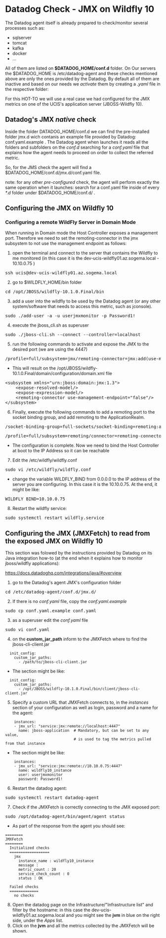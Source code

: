 # Datadog Check - JMX on Wildfly 10
The Datadog agent itself is already prepared to check/monitor several processes such as: 
* sqlserver
* tomcat
* kafka
* docker 
* ...

All of them are listed on **$DATADOG_HOME/conf.d** folder. On Our servers the $DATADOG_HOME is /etc/datadog-agent and these checks mentioned above are only the ones provided by the Datadog. By default all of them are inactive and based on our needs we _activate_ them by creating a _.yaml_ file in the respective folder: 

For this HOT-TO we will use a real case we had configured for the JMX metrics on one of the UCIS's application server (JBOSS-Wildfly 10).

## Datadog's JMX _native_ check 
Inside the folder DATADOG_HOME/conf.d we can find the pre-installed folder jmx.d wich contanis an example file provided by Datadog: conf.yaml.example .
The Datadog agent when launches it reads all the folders and subfolders on the _conf.d_ searching for a _conf.yaml_ file that explains how the agent needs to proceed on order to collect the referred metric.

So, for the JMS check the agent will find a $DATADOG_HOME/conf.d/jmx.d/conf.yaml file.

note: for any other _pre-configured_ check, the agent will perform exactly the same operation when it launches: search for a conf.yaml file inside of every _*.d_ folder under $DATADOG_HOME/conf.d/ .

## Configuring the JMX on Wildfly 10
### Configuring a remote WildFly Server in Domain Mode
When running in Domain mode the Host Controller exposes a management port. 
Therefore we need to set the remoting-connector in the jmx subsystem to not use the management endpoint as follows:

1. open the terminal and connect to the server that contains the Wildfly to me monitored (in this case it is the dev-ucis-wildfly01.az.sogema.local - 10.10.0.75 )
<pre class="brush:bash">ssh ucis@dev-ucis-wildfly01.az.sogema.local</pre>
2. go to $WILDFLY_HOME/bin folder 
<pre class="brush:bash">cd /opt/JBOSS/wildfly-10.1.0.Final/bin</pre>
3. add a user into the wildfly to be used by the Datadog agent (or any other system/software that needs to access this metric, such as jconsole). 
<pre class="brush:bash">sudo ./add-user -a -u userjmxmonitor -p Password1!</pre>
4. execute the jboss_cli.sh as superuser 
<pre class="brush:bash">sudo ./jboss-cli.sh --connect --controller=localhost</pre>
5. run the following commands to activate and expose the JMX to the desired port (we are using the 4447)
<pre class="brush:bash">/profile=full/subsystem=jmx/remoting-connector=jmx:add(use-management-endpoint=false)</pre>
* This will result on the /opt/JBOSS/wildfly-10.1.0.Final/domain/configuration/domain.xml file 
<pre class="brush:xml">&lt;subsystem xmlns="urn:jboss:domain:jmx:1.3"&gt;
	&lt;expose-resolved-model/&gt;
	&lt;expose-expression-model/&gt;
	&lt;remoting-connector use-management-endpoint="false"/&gt;
&lt;/subsystem&gt;</pre>
6. Finally, execute the following commands to add a remoting port to the socket binding group, and add remoting to the ApplicationRealm.
<pre class="brush:bash">/socket-binding-group=full-sockets/socket-binding=remoting:add(port=4447)</pre>
<pre>/profile=full/subsystem=remoting/connector=remoting-connector:add(socket-binding=remoting,security-realm=ApplicationRealm)</pre>
* The configuration is complete. Now we need to bind the Host Controller at boot to the IP Address so it can be reachable 
7. Edit the /etc/wildfly/wildfly.conf
<pre class="brush:bash">sudo vi /etc/wildfly/wildfly.conf</pre>

* change the variable WILDFLY_BIND from 0.0.0.0 to the IP address of the server you are configuring. In this case it is the 10.10.0.75. At the end, it might be like: 
<pre class="brush:bash">WILDFLY_BIND=10.10.0.75</pre>
8. Restart the wildfly service:
<pre class="brush:bash">sudo systemctl restart wildfly.service</pre>

## Configuring the JMX (JMXFetch) to read from the exposed JMX on Wildfly 10
This section was folowed by the instructions provided by Datadog on its Java integration how-to (at the end when it explains how to monitor jboss/wildfly applications): 

https://docs.datadoghq.com/integrations/java/#overview
1. go to the Datadog's agent JMX's configuration folder
<pre class="brush:bash">cd /etc/datadog-agent/conf.d/jmx.d/</pre>
2. If there is no _conf.yaml_ file, copy the _conf.yaml.example_ 
<pre class="brush:bash">sudo cp conf.yaml.example conf.yaml</pre>
3. as a superuser edit the _conf.yaml_ file 
<pre class="brush:bash">sudo vi conf.yaml</pre>
4. on the **custom_jar_path** inform to the JMXFetch where to find the jboss-cli-client.jar

<div class="highlight"><pre class="chroma"><code class="language-yaml" data-lang="yaml"></span><span class="w">  </span>init_config<span class="p">:</span><span class="w">
</span><span class="w">    </span>custom_jar_paths<span class="p">:</span><span class="w">
</span><span class="w">      </span>-<span class="w"> </span>/path/to/jboss-cli-client.jar</code></pre></div>

* The section might be like:
<div class="highlight"><pre class="chroma"><code class="language-yaml" data-lang="yaml"><span class="w">  </span>init_config<span class="p">:</span><span class="w">
</span><span class="w">    </span>custom_jar_paths<span class="p">:</span><span class="w">
</span><span class="w">      </span>-<span class="w"> </span>/opt/JBOSS/wildfly-10.1.0.Final/bin/client/jboss-cli-client.jar</code></pre></div>

5. Specify a custom URL that JMXFetch connects to, in the _instances_ section of your configuration as well as login, password and a name for the agent:

<div class="highlight"><pre class="chroma"><code class="language-yaml" data-lang="yaml"><span class="w">  </span><span class="w">  </span>instances<span class="p">:</span><span class="w">
</span><span class="w">    </span>-<span class="w"> </span>jmx_url<span class="p">:</span><span class="w"> </span><span class="s2">&#34;service:jmx:remote://localhost:4447&#34;</span><span class="w">
</span><span class="w">      </span>name<span class="p">:</span><span class="w"> </span>jboss-application<span class="w">  </span><span class="c"># Mandatory, but can be set to any value,</span><span class="w">
</span><span class="w">                               </span><span class="c"># is used to tag the metrics pulled from that instance</span></code></pre></div>

* The section might be like:
<div class="highlight"><pre class="chroma"><code class="language-yaml" data-lang="yaml"><span class="w">  </span><span class="w">  </span>instances<span class="p">:</span><span class="w">
</span><span class="w">    </span>-<span class="w"> </span>jmx_url: "service:jmx:remote://10.10.0.75:4447&#34;</span><span class="w">
</span><span class="w">      </span>name: wildfly10_instance<span class="w">
</span><span class="w">      </span>user: userjmxmonitor
</span><span class="w">      </span>password: Password1!</code></pre></div>

6. Restart the datadog agent: 
<pre class="brush:bash">sudo systemctl restart datadog-agent</pre>

7. Check if the JMXFetch is correctly connecting to the JMX exposed port:
<pre class="brush:bash">sudo /opt/datadog-agent/bin/agent/agent status</pre>
* As part of the response from the agent you should see: 

<div class="highlight"><pre class="chroma"><code class="language-yaml" data-lang="yaml"><span class="w">========</span>
<span class="w">JMXFetch</span>
<span class="w">========</span>
<span class="w">  Initialized checks</span>
<span class="w">  ==================</span>
<span class="w">    jmx</span>
<span class="w">      instance_name : wildfly10_instance</span>
<span class="w">      message : </span>
<span class="w">      metric_count : 20</span>
<span class="w">      service_check_count : 0</span>
<span class="w">      status : OK</span>
<span class="w"></span>
<span class="w">  Failed checks</span>
<span class="w">  =============</span>
<span class="w">    no checks</span>
</code></pre></div>


8. Open the datadog page on the Infrastructure/"Infrastructure list" and filter by the hostname: in this case the dev-ucis-wildfly01.az.sogema.local and you might see the **jvm** in blue on the right side, under the _Apps_ list.
9. Click on the **jvm**  and all the metrics collected by the JMXFetch will be shown.

